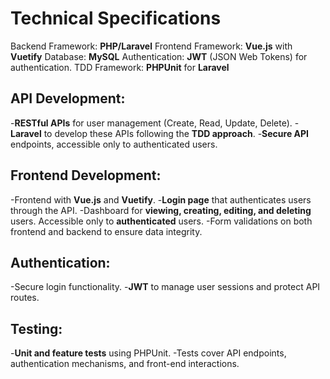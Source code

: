 # Technical Specifications
Backend Framework: **PHP/Laravel**
Frontend Framework: **Vue.js** with **Vuetify**
Database: **MySQL**
Authentication: **JWT** (JSON Web Tokens) for authentication.
TDD Framework: **PHPUnit** for **Laravel**

## API Development:
-**RESTful APIs** for user management (Create, Read, Update, Delete).
-**Laravel** to develop these APIs following the **TDD approach**.
-**Secure API** endpoints, accessible only to authenticated users.

## Frontend Development:
-Frontend with **Vue.js** and **Vuetify**.
-**Login page** that authenticates users through the API.
-Dashboard for **viewing, creating, editing, and deleting** users. Accessible only to **authenticated** users.
-Form validations on both frontend and backend to ensure data integrity.

## Authentication:
-Secure login functionality.
-**JWT** to manage user sessions and protect API routes.

## Testing:
-**Unit and feature tests** using PHPUnit.
-Tests cover API endpoints, authentication mechanisms, and front-end interactions.
